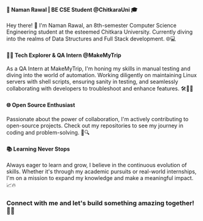 #### 🚀 Naman Rawal | BE CSE Student @ChitkaraUni 🎓
Hey there! 👋 I'm Naman Rawal, an 8th-semester Computer Science Engineering student at the esteemed Chitkara University. Currently diving into the realms of Data Structures and Full Stack development. 🌐💻

#### 👨‍💻 Tech Explorer & QA Intern @MakeMyTrip
As a QA Intern at MakeMyTrip, I'm honing my skills in manual testing and diving into the world of automation. Working diligently on maintaining Linux servers with shell scripts, ensuring sanity in testing, and seamlessly collaborating with developers to troubleshoot and enhance features. 🛠️🕵️‍♂️

#### 🌐 Open Source Enthusiast
Passionate about the power of collaboration, I'm actively contributing to open-source projects. Check out my repositories to see my journey in coding and problem-solving. 🤝🔍

#### 📚 Learning Never Stops
Always eager to learn and grow, I believe in the continuous evolution of skills. Whether it's through my academic pursuits or real-world internships, I'm on a mission to expand my knowledge and make a meaningful impact. 📈🔥

### Connect with me and let's build something amazing together! 🚀✨



